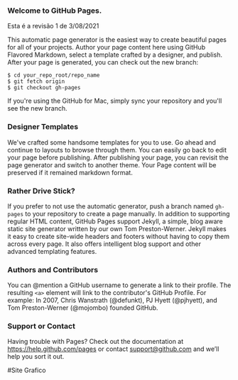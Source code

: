 ### Welcome to GitHub Pages.
Esta é a revisão 1 de 3/08/2021

This automatic page generator is the easiest way to create beautiful pages for all of your projects. Author your page content here using GitHub Flavored Markdown, select a template crafted by a designer, and publish. After your page is generated, you can check out the new branch:

```
$ cd your_repo_root/repo_name
$ git fetch origin
$ git checkout gh-pages
```

If you're using the GitHub for Mac, simply sync your repository and you'll see the new branch.

### Designer Templates
We've crafted some handsome templates for you to use. Go ahead and continue to layouts to browse through them. You can easily go back to edit your page before publishing. After publishing your page, you can revisit the page generator and switch to another theme. Your Page content will be preserved if it remained markdown format.

### Rather Drive Stick?
If you prefer to not use the automatic generator, push a branch named `gh-pages` to your repository to create a page manually. In addition to supporting regular HTML content, GitHub Pages support Jekyll, a simple, blog aware static site generator written by our own Tom Preston-Werner. Jekyll makes it easy to create site-wide headers and footers without having to copy them across every page. It also offers intelligent blog support and other advanced templating features.

### Authors and Contributors
You can @mention a GitHub username to generate a link to their profile. The resulting `<a>` element will link to the contributor's GitHub Profile. For example: In 2007, Chris Wanstrath (@defunkt), PJ Hyett (@pjhyett), and Tom Preston-Werner (@mojombo) founded GitHub.

### Support or Contact
Having trouble with Pages? Check out the documentation at https://help.github.com/pages or contact support@github.com and we’ll help you sort it out.

#Site Grafico
<link href="https://mariochem.github.io/D3/">
